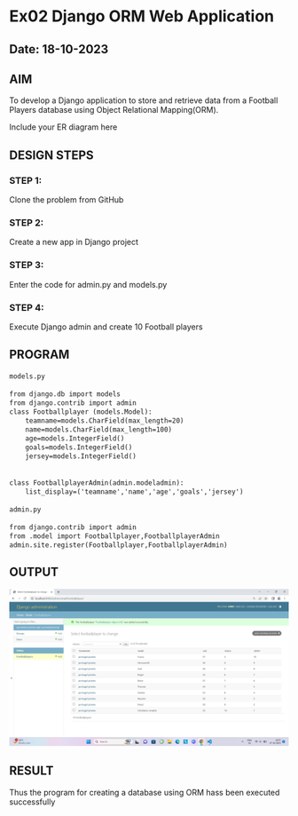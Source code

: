 # Ex02 Django ORM Web Application
## Date: 18-10-2023

## AIM
To develop a Django application to store and retrieve data from a Football Players database using Object Relational Mapping(ORM).



Include your ER diagram here

## DESIGN STEPS

### STEP 1:
Clone the problem from GitHub

### STEP 2:
Create a new app in Django project

### STEP 3:
Enter the code for admin.py and models.py

### STEP 4:
Execute Django admin and create 10 Football players

## PROGRAM
```
models.py

from django.db import models
from django.contrib import admin
class Footballplayer (models.Model):
    teamname=models.CharField(max_length=20)
    name=models.CharField(max_length=100)
    age=models.IntegerField()
    goals=models.IntegerField()
    jersey=models.IntegerField()


class FootballplayerAdmin(admin.modeladmin):
    list_display=('teamname','name','age','goals','jersey')

admin.py

from django.contrib import admin
from .model import Footballplayer,FootballplayerAdmin
admin.site.register(Footballplayer,FootballplayerAdmin)

```

## OUTPUT
![Alt text](<Screenshot (2).png>)

## RESULT
Thus the program for creating a database using ORM hass been executed successfully
